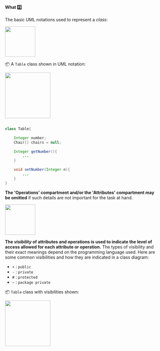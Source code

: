 <div id="title">

#### What :two:

</div>

<div id="body">

The basic UML notations used to represent a _class_:<br>

<img src="{{baseUrl}}/uml/classDiagrams/classes/what/images/basicNotation.png" height="100" />
<p/>

<tip-box>

:package: A `Table` class shown in UML notation:

<img src="{{baseUrl}}/uml/classDiagrams/classes/what/images/operations.png" height="150" />
<p/>

<panel type="seamless" header="The equivalent code">

```java

class Table{
    
    Integer number;
    Chair[] chairs = null;
    
    Integer getNumber(){
        ...
    }
    
    void setNumber(Integer n){
        ...
    }
}

```
</panel>

</tip-box>

**The 'Operations' compartment and/or the 'Attributes' compartment may be omitted** if such details are not important for the task at hand.

<tip-box>

<img src="{{baseUrl}}/uml/classDiagrams/classes/what/images/classes.png" height="100" />

</tip-box>

**The _visibility_ of attributes and operations is used to indicate the level of access allowed for each attribute or operation.** The types of visibility and their exact meanings depend on the programming language used. Here are some common visibilities and how they are indicated in a class diagram:

* `+` : `public`
* `-` : `private`
* `#` : `protected`
* `~` : `package private`

<tip-box>

:package: `Table` class with visibilities shown:

<img src="{{baseUrl}}/uml/classDiagrams/classes/what/images/operationsVisibility.png" height="150" />
<p/>

</tip-box>

</div>

<div id="extras">

<include src="exercises.md" />

</div>

</div>
